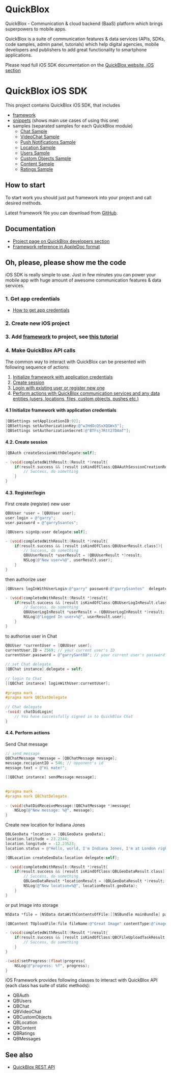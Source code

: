 # QuickBlox 
QuickBlox - Communication & cloud backend (BaaS) platform which brings superpowers to mobile apps. 

QuickBlox is a suite of communication features & data services (APIs, SDKs, code samples, admin panel, tutorials) which help digital agencies, mobile developers and publishers to add great functionality to smartphone applications. 

Please read full iOS SDK documentation on the [QuickBlox website, iOS section](http://quickblox.com/developers/IOS)

# QuickBlox iOS SDK

This project contains QuickBlox iOS SDK, that includes

* [framework](https://github.com/QuickBlox/quickblox-ios-sdk/tree/master/Framework)
* [snippets](https://github.com/QuickBlox/quickblox-ios-sdk/tree/master/snippets) (shows main use cases of using this one)
* samples (separated samples for each QuickBlox module)
  * [Chat Sample](https://github.com/QuickBlox/quickblox-ios-sdk/tree/master/sample-chat)
  * [VideoChat Sample](https://github.com/QuickBlox/quickblox-ios-sdk/tree/master/sample-videochat)
  * [Push Notifications Sample](https://github.com/QuickBlox/quickblox-ios-sdk/tree/master/sample-messages)
  * [Location Sample](https://github.com/QuickBlox/quickblox-ios-sdk/tree/master/sample-location)
  * [Users Sample](https://github.com/QuickBlox/quickblox-ios-sdk/tree/master/sample-users)
  * [Custom Objects Sample](https://github.com/QuickBlox/quickblox-ios-sdk/tree/master/sample-custom-objects)
  * [Content Sample](https://github.com/QuickBlox/quickblox-ios-sdk/tree/master/sample-content)
  * [Ratings Sample](https://github.com/QuickBlox/quickblox-ios-sdk/tree/master/sample-ratings)

## How to start

To start work you should just put framework into your project and call desired methods.

Latest framework file you can download from [GitHub](https://github.com/QuickBlox/quickblox-ios-sdk/archive/master.zip).

## Documentation

* [Project page on QuickBlox developers section](http://quickblox.com/developers/IOS)
* [Framework reference in AppleDoc format](http://sdk.quickblox.com/ios/)

## Oh, please, please show me the code

iOS SDK is really simple to use. Just in few minutes you can power your mobile app with huge amount of awesome communication features & data services.

### 1. Get app credentials

* [How to get app credentials](http://quickblox.com/developers/Getting_application_credentials)

### 2. Create new iOS project
### 3. Add [framework](https://github.com/QuickBlox/quickblox-ios-sdk/tree/master/Framework) to project, see [this tutorial](http://quickblox.com/developers/IOS-how-to-connect-Quickblox-framework)
### 4. Make QuickBlox API calls

The common way to interact with QuickBlox can be presented with following sequence of actions:

1. [Initialize framework with application credentials](#41-initialize-framework-with-application-credentials)
2. [Create session](#42-create-session)
3. [Login with existing user or register new one](#43-registerlogin)
4. [Perform actions with QuickBlox communication services and any data entities (users, locations, files, custom objects, pushes etc.)](#44-perform-actions)

#### 4.1 Initialize framework with application credentials

```objectivec
[QBSettings setApplicationID:92];
[QBSettings setAuthorizationKey:@"wJHdOcQSxXQGWx5"];
[QBSettings setAuthorizationSecret:@"BTFsj7Rtt27DAmT"];
```

#### 4.2. Create session

```objectivec
[QBAuth createSessionWithDelegate:self];

- (void)completedWithResult:(Result *)result{
    if(result.success && [result isKindOfClass:QBAAuthSessionCreationResult.class]){
        // Success, do something
    }
}
```

#### 4.3. Register/login

First create (register) new user

```objectivec
QBUUser *user = [QBUUser user];
user.login = @"garry";
user.password = @"garry5santos";

[QBUsers signUp:user delegate:self];

- (void)completedWithResult:(Result *)result{
    if(result.success && [result isKindOfClass:QBUUserResult.class]){
        // Success, do something
        QBUUserResult *userResult = (QBUUserResult *)result;
        NSLog(@"New user=%@", userResult.user);
    }
}
```

then authorize user

```objectivec
[QBUsers logInWithUserLogin:@"garry" password:@"garry5santos"  delegate:self];

- (void)completedWithResult:(Result *)result{
    if(result.success && [result isKindOfClass:QBUUserLogInResult.class]){
        // Success, do something
        QBUUserLogInResult *userResult = (QBUUserLogInResult *)result;
        NSLog(@"Logged In user=%@", userResult.user);
    }
}
```

to authorise user in Chat
```objectivec
QBUUser *currentUser = [QBUUser user];
currentUser.ID = 2569; // your current user's ID
currentUser.password = @"garrySant88"; // your current user's password   
 
// set Chat delegate
[QBChat instance].delegate = self;
 
// login to Chat
[[QBChat instance] loginWithUser:currentUser];
 
#pragma mark -
#pragma mark QBChatDelegate
 
// Chat delegate
-(void) chatDidLogin{
    // You have successfully signed in to QuickBlox Chat
}
```

#### 4.4. Perform actions

Send Chat message

```objectivec
// send message
QBChatMessage *message = [QBChatMessage message];
message.recipientID = 546; // opponent's id
message.text = @"Hi mate!";
 
[[QBChat instance] sendMessage:message];
 
 
#pragma mark -
#pragma mark QBChatDelegate
 
- (void)chatDidReceiveMessage:(QBChatMessage *)message{
    NSLog(@"New message: %@", message);
}
```

Create new location for Indiana Jones

```objectivec
QBLGeoData *location = [QBLGeoData geoData];
location.latitude = 23.2344;
location.longitude = -12.23523;
location.status = @"Hello, world, I'm Indiana Jones, I'm at London right now!";

[QBLocation createGeoData:location delegate:self];

- (void)completedWithResult:(Result *)result{
    if(result.success && [result isKindOfClass:QBLGeoDataResult.class]){
        // Success, do something
        QBLGeoDataResult *locationResult = (QBLGeoDataResult *)result;
        NSLog(@"New location=%@", locationResult.geoData);
    }
}
```

or put Image into storage

```objectivec
NSData *file = [NSData dataWithContentsOfFile:[[NSBundle mainBundle] pathForResource:@"YellowStar" ofType:@"png"]];

[QBContent TUploadFile:file fileName:@"Great Image" contentType:@"image/png" isPublic:YES delegate:self];

- (void)completedWithResult:(Result *)result{
    if(result.success && [result isKindOfClass:QBCFileUploadTaskResult.class]){
        // Success, do something
    }
}

-(void)setProgress:(float)progress{
    NSLog(@"progress: %f", progress);
}
```

iOS Framework provides following classes to interact with QuickBlox API (each class has suite of static methods):

* QBAuth
* QBUsers
* QBChat
* QBVideoChat
* QBCustomObjects
* QBLocation
* QBContent
* QBRatings
* QBMessages

## See also

* [QuickBlox REST API](http://quickblox.com/developers/Overview)
